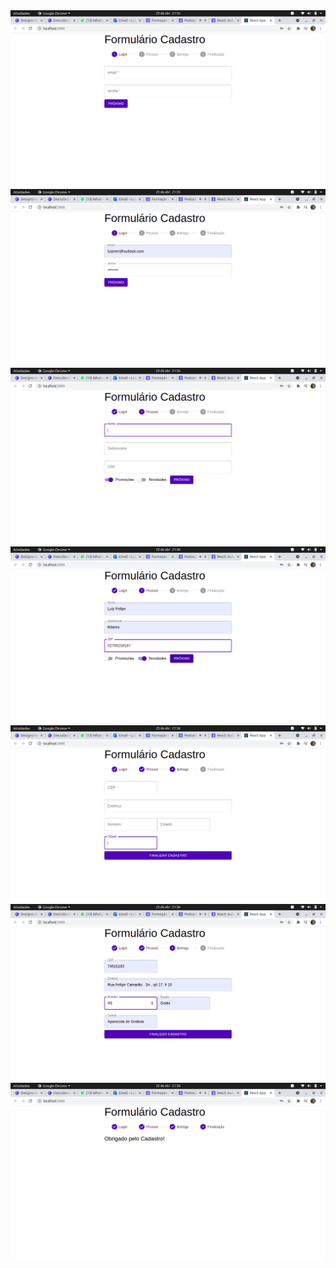 <img src="./foto01.png" alt="foto"/>
<img src="./foto02.png" alt="foto"/>
<img src="./foto03.png" alt="foto"/>
<img src="./foto04.png" alt="foto"/>
<img src="./foto05.png" alt="foto"/>
<img src="./foto06.png" alt="foto"/>
<img src="./foto07.png" alt="foto"/>
